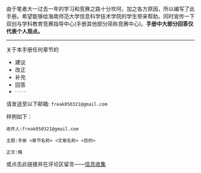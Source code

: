 由于笔者大一过去一年的学习和竞赛之路十分坎坷，加之各方原因，所以编写了此手册。希望能够给海南师范大学信息科学技术学院的学生带来帮助。同时宣传一下双创与学科教育竞赛指导中心(手册其他部分简称竞赛中心)。**手册中大部分回答仅代表个人观点。**

---

关于本手册任何章节的
- 建议
- 改正
- 补充
- 回答
- · · · · 

请发送至以下邮箱: ```freak050321@gmail.com```

样例如下：
```
收件人:freak050321@gmail.com

主题:手册 <章节名称> <文章名称> <目的>

正文:略
```

或点击此链接并在评论区留言——[信息收集](https://freakk.love/freak/hnnu-ic-manual%e6%89%8b%e5%86%8c%e4%bf%a1%e6%81%af%e6%94%b6%e9%9b%86/)